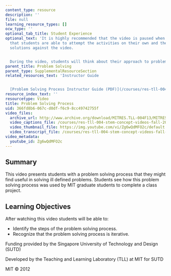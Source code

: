 ```yaml
---
content_type: resource
description: ''
file: null
learning_resource_types: []
ocw_type: ''
optional_tab_title: Student Experience
optional_text: 'It is highly recommended that the video is paused when prompted so
  that students are able to attempt the activities on their own and then check their
  solutions against the video.


  During the video, students will think about their approach to problem solving.'
parent_title: Problem Solving
parent_type: SupplementalResourceSection
related_resources_text: 'Instructor Guide


  [Problem Solving Process Instructor Guide (PDF)](/courses/res-tll-004-stem-concept-videos-fall-2013/resources/mitres_tll-004f13_pspr_ig)'
resource_index_text: ''
resourcetype: Video
title: Problem Solving Process
uid: 366fd8b6-067c-d0df-f6c9-8cc49742755f
video_files:
  archive_url: http://www.archive.org/download/MITRES.TLL-004F13/MITRES_TLL-004F13_problem_solving_process_300k.mp4
  video_captions_file: /courses/res-tll-004-stem-concept-videos-fall-2013/b9ed40049c5a5d67bed06f4cf1270172_Zg6wQdMFO2c.vtt
  video_thumbnail_file: https://img.youtube.com/vi/Zg6wQdMFO2c/default.jpg
  video_transcript_file: /courses/res-tll-004-stem-concept-videos-fall-2013/8d6842676babf924783199cca4dbc486_Zg6wQdMFO2c.pdf
video_metadata:
  youtube_id: Zg6wQdMFO2c
---
```


Summary
-------

This video presents students with a problem solving process that they might find useful in solving ill defined problems. Students see how this problem solving process was used by MIT graduate students to complete a class project.

Learning Objectives
-------------------

After watching this video students will be able to:

*   Identify the steps of the problem solving process.
*   Recognize that the problem solving process is iterative.

Funding provided by the Singapore University of Technology and Design (SUTD)

Developed by the Teaching and Learning Laboratory (TLL) at MIT for SUTD

MIT © 2012